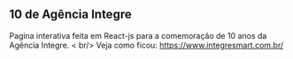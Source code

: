 
## 10 de Agência Integre

Pagina interativa feita em React-js para a comemoração de 10 anos da Agência Integre. < br/>
Veja como ficou: https://www.integresmart.com.br/
